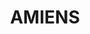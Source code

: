 ---
lastmod: '2025-04-06T06:05:21+00:00'
latitude: -28.60158006
layout: suburb
longitude: 151.8126377
postcode: '4380'
state: QLD
title: AMIENS
url: /qld/amiens/
---